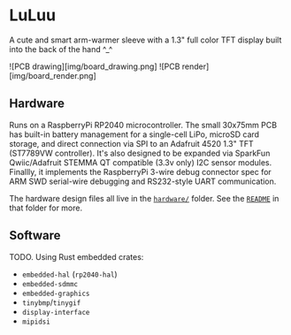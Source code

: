 # LuLuu

A cute and smart arm-warmer sleeve with a 1.3" full color TFT display built into the back of the
hand ^_^

![PCB drawing][img/board_drawing.png]
![PCB render][img/board_render.png]

## Hardware

Runs on a RaspberryPi RP2040 microcontroller. The small 30x75mm PCB has built-in battery management for a single-cell
LiPo, microSD card storage, and direct connection via SPI to an Adafruit 4520 1.3" TFT (ST7789VW controller). It's
also designed to be expanded via SparkFun Qwiic/Adafruit STEMMA QT compatible (3.3v only) I2C sensor modules. Finallly,
it implements the RaspberryPi 3-wire debug connector spec for ARM SWD serial-wire debugging and RS232-style
UART communication.

The hardware design files all live in the [`hardware/`](hardware/) folder. See the [`README`](hardware/README.md) in
that folder for more.

## Software

TODO. Using Rust embedded crates:

- `embedded-hal` (`rp2040-hal`)
- `embedded-sdmmc`
- `embedded-graphics`
- `tinybmp`/`tinygif`
- `display-interface`
- `mipidsi`

